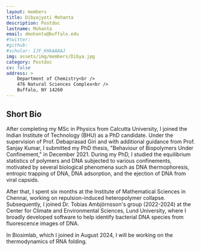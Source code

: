 ```yaml
---
layout: members
title: Dibyajyoti Mohanta
description: Postdoc
lastname: Mohanta
email: dmohanta@buffalo.edu
#twitter:
#github:
#scholar: IJF_KHkAAAAJ
img: assets/img/members/Dibya.jpg
category: Postdoc
cv: false
address: >
    Department of Chemistry<br />
    476 Natural Sciences Complex<br />
    Buffalo, NY 14260
---
```


## Short Bio

After completing my MSc in Physics from Calcutta University, I joined the Indian Institute of Technology (BHU) as a PhD candidate. Under the supervision of Prof. Debaprasad Giri and with additional guidance from Prof. Sanjay Kumar, I submitted my PhD thesis, "Behaviour of Biopolymers Under Confinement," in December 2021. During my PhD, I studied the equilibrium statistics of polymers and DNA subjected to various confinements, motivated by several biological phenomena such as DNA thermophoresis, entropic trapping of DNA, DNA adsorption, and the ejection of DNA from viral capsids.

After that, I spent six months at the Institute of Mathematical Sciences in Chennai, working on repulsion-induced heteropolymer collapse. Subsequently, I joined Dr. Tobias Ambjörnsson's group (2022-2024) at the Center for Climate and Environmental Sciences, Lund University, where I broadly developed software to help identify bacterial DNA species from fluorescence images of DNA.

In Biosimlab, which I joined in August 2024, I will be working on the thermodynamics of RNA folding.